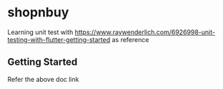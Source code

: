 # shopnbuy

Learning unit test with https://www.raywenderlich.com/6926998-unit-testing-with-flutter-getting-started as reference

## Getting Started

Refer the above doc link
